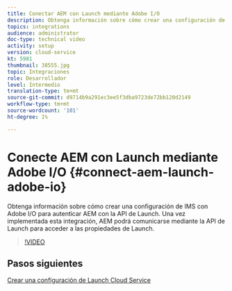 ```yaml
---
title: Conectar AEM con Launch mediante Adobe I/O
description: Obtenga información sobre cómo crear una configuración de IMS con Adobe I/O para autenticar AEM con la API de Launch. Una vez implementada esta integración, AEM podrá comunicarse mediante la API de Launch para acceder a las propiedades de Launch.
topics: integrations
audience: administrator
doc-type: technical video
activity: setup
version: cloud-service
kt: 5981
thumbnail: 38555.jpg
topic: Integraciones
role: Desarrollador
level: Intermedio
translation-type: tm+mt
source-git-commit: d9714b9a291ec3ee5f3dba9723de72bb120d2149
workflow-type: tm+mt
source-wordcount: '101'
ht-degree: 1%

---
```



# Conecte AEM con Launch mediante Adobe I/O {#connect-aem-launch-adobe-io}

Obtenga información sobre cómo crear una configuración de IMS con Adobe I/O para autenticar AEM con la API de Launch. Una vez implementada esta integración, AEM podrá comunicarse mediante la API de Launch para acceder a las propiedades de Launch.

>[!VIDEO](https://video.tv.adobe.com/v/38555?quality=12&learn=on)

## Pasos siguientes

[Crear una configuración de Launch Cloud Service](create-launch-cloud-service.md)
